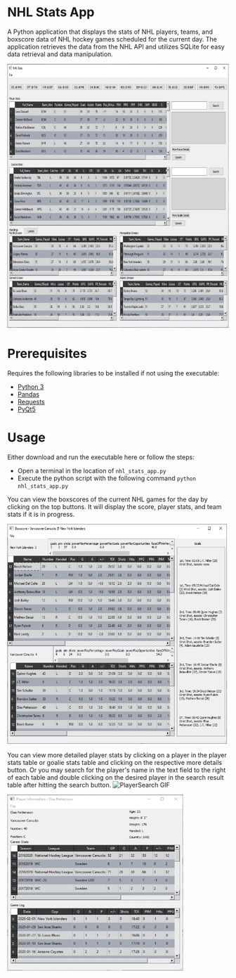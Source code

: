 # NHL Stats App

A Python application that displays the stats of NHL players, teams, and boxscore data of NHL hockey games scheduled for the current day.
The application retrieves the data from the NHL API and utilizes SQLite for easy data retrieval and data manipulation.

<img src="https://github.com/rshen25/nhl_stats_app/blob/master/res/mainWindow.PNG" height="600" width="700"> 

# Prerequisites
Requires the following libraries to be installed if not using the executable:
- <a href=https://www.python.org/downloads/>Python 3</a>
- <a href=https://pandas.pydata.org/>Pandas</a>
- <a href=https://requests.readthedocs.io/en/master/user/install/#install>Requests</a>
- <a href=https://pypi.org/project/PyQt5/>PyQt5</a>

# Usage
Either download and run the executable here or follow the steps:
- Open a terminal in the location of `nhl_stats_app.py`
- Execute the python script with the following command `python nhl_stats_app.py`

You can view the boxscores of the current NHL games for the day by clicking on the top buttons.
It will display the score, player stats, and team stats if it is in progress.

<img src="https://github.com/rshen25/nhl_stats_app/blob/master/res/boxscore.PNG" height="500" width="500"> 

You can view more detailed player stats by clicking on a player in the player stats table or goalie stats table
and clicking on the respective more details button. Or you may search for the player's name in the text field to
the right of each table and double clicking on the desired player in the search result table after hitting the search button.
![PlayerSearch GIF](http://g.recordit.co/FSMs69esoP.gif)

<img src="https://github.com/rshen25/nhl_stats_app/blob/master/res/playerWindow.PNG" height="400" width="400"> 
